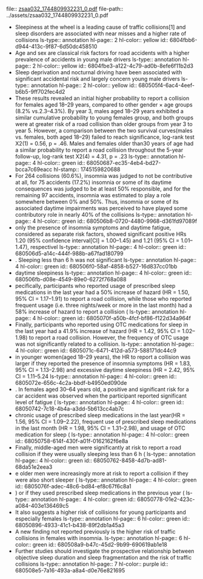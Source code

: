 file:: [zsaa032_1744809932231_0.pdf](../assets/zsaa032_1744809932231_0.pdf)
file-path:: ../assets/zsaa032_1744809932231_0.pdf

- Sleepiness at the wheel is a leading cause of traffic collisions[1] and sleep disorders are associated with near misses and a higher rate of collisions
  ls-type:: annotation
  hl-page:: 2
  hl-color:: yellow
  id:: 6804fbb6-d944-413c-9f87-6d50dc458510
- Age and sex are classical risk factors for road accidents with a higher prevalence of accidents in young male drivers
  ls-type:: annotation
  hl-page:: 2
  hl-color:: yellow
  id:: 6804fbe3-a122-4c79-ad0b-8efe6f11b2d3
- Sleep deprivation and nocturnal driving have been associated with significant accidental risk and largely concern young male drivers
  ls-type:: annotation
  hl-page:: 2
  hl-color:: yellow
  id:: 680505f4-6ac4-4eef-b6b5-9ff702fec4d2
- These results revealed an initial higher probability to report a collision for females aged 18–29 years, compared to other gender × age groups (8.2% vs.2.3–4.3%). By year 3, males aged 18–29 years exhibited a similar cumulative probability to young females group, and both groups were at greater risk of a road collision than older groups from year 3 to year 5. However, a comparison between the two survival curves(males vs. females, both aged 18–29) failed to reach significance, log-rank test X2(1) = 0.56, p = .46. Males and females older than30 years of age had a similar probability to report a road collision throughout the 5-year follow-up, log-rank test X2(4) = 4.31, p = .23
  ls-type:: annotation
  hl-page:: 4
  hl-color:: green
  id:: 68050687-ec35-4eb4-bd27-bcca7c69eacc
  hl-stamp:: 1745159820688
- For 264 collisions (60.6%), insomnia was judged to not be contributive at all, for 75 accidents (17.2%) insomnia or some of its daytime consequences was judged to be at least 50% responsible, and for the remaining 97 accidents, insomnia was estimated to play a role somewhere between 0% and 50%. Thus, insomnia or some of its associated daytime impairments was perceived to have played some contributory role in nearly 40% of the collisions
  ls-type:: annotation
  hl-page:: 4
  hl-color:: green
  id:: 680506b8-0720-4480-9968-d361fd97089f
- only the presence of insomnia symptoms and daytime fatigue, considered as separate risk factors, showed significant positive HRs 1.20 (95% confidence interval[CI] = 1.00–1.45) and 1.21 (95% CI = 1.01–1.47), respectivel
  ls-type:: annotation
  hl-page:: 4
  hl-color:: green
  id:: 680506d5-a14c-444f-988b-a67fad180799
- . Sleeping less than 6 h was not significant 
  ls-type:: annotation
  hl-page:: 4
  hl-color:: green
  id:: 680506f0-58af-4858-b527-16d837cc01bb
- daytime sleepiness
  ls-type:: annotation
  hl-page:: 4
  hl-color:: green
  id:: 680506fb-d08e-4549-89e0-6272f768a088
- pecifically, participants who reported usage of prescribed sleep medications in the last year had a 50% increase of hazard (HR = 1.50, 95% CI = 1.17–1.91) to report a road collision, while those who reported frequent usage (i.e. three nights/week or more in the last month) had a 58% increase of hazard to report a collision (
  ls-type:: annotation
  hl-page:: 4
  hl-color:: green
  id:: 6805070f-a50b-4fcf-bf86-f122d34a964f
- Finally, participants who reported using OTC medications for sleep in the last year had a 41.9% increase of hazard (HR = 1.42, 95% CI = 1.02–1.98) to report a road collision. However, the frequency of OTC usage was not significantly related to a collision.
  ls-type:: annotation
  hl-page:: 4
  hl-color:: green
  id:: 6805071c-6471-412d-a573-588171dc44c9
- in younger women(aged 18–29 years), the HR to report a collision was larger if they reported the presence of insomnia symptoms (HR = 1.83, 95% CI = 1.13–2.98) and excessive daytime sleepiness (HR = 2.42, 95% CI = 1.11–5.24
  ls-type:: annotation
  hl-page:: 4
  hl-color:: green
  id:: 6805072e-656c-4c2a-bbdf-b4950ed090de
- . In females aged 30–64 years old, a positive and significant risk for a car accident was observed when the participant reported significant level of fatigue (
  ls-type:: annotation
  hl-page:: 4
  hl-color:: green
  id:: 68050742-7c18-4b4a-a3dd-5b613cc4ab7c
- chronic usage of prescribed sleep medications in the last year(HR = 1.56, 95% CI = 1.09–2.22), frequent use of prescribed sleep medications in the last month (HR = 1.98, 95% CI = 1.31–2.98), and usage of OTC medication for sleep (
  ls-type:: annotation
  hl-page:: 4
  hl-color:: green
  id:: 68050758-614f-430f-a01f-0162162f6e8a
- Finally, middle-aged men were significantly at risk to report a road collision if they were usually sleeping less than 6 h (
  ls-type:: annotation
  hl-page:: 4
  hl-color:: green
  id:: 68050762-8458-4d7b-ad81-68da51e2eea3
- e older men were increasingly more at risk to report a collision if they were also short sleeper (
  ls-type:: annotation
  hl-page:: 4
  hl-color:: green
  id:: 6805076f-adec-48c6-bd84-ef8c67f6c8a1
- ) or if they used prescribed sleep medications in the previous year (
  ls-type:: annotation
  hl-page:: 4
  hl-color:: green
  id:: 68050778-01e2-423c-a084-403e136469c5
- It also suggests a higher risk of collisions for young participants and especially females
  ls-type:: annotation
  hl-page:: 6
  hl-color:: green
  id:: 68050896-4933-41c1-b438-89f2db1a45a3
- A new finding not reported previously is the higher risk of traffic collisions in females with insomnia.
  ls-type:: annotation
  hl-page:: 6
  hl-color:: green
  id:: 680508a9-b47c-45d2-9b99-690619ab1e18
- Further studies should investigate the prospective relationship between objective sleep duration and sleep fragmentation and the risk of traffic collisions
  ls-type:: annotation
  hl-page:: 7
  hl-color:: purple
  id:: 680508e5-7a16-493a-a8a4-d0e76e821695